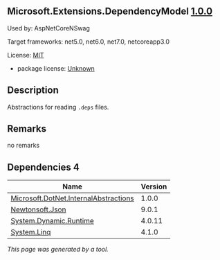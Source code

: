 Microsoft.Extensions.DependencyModel [1.0.0](https://www.nuget.org/packages/Microsoft.Extensions.DependencyModel/1.0.0)
--------------------

Used by: AspNetCoreNSwag

Target frameworks: net5.0, net6.0, net7.0, netcoreapp3.0

License: [MIT](../../../../licenses/mit) 

- package license: [Unknown]() 

Description
-----------
Abstractions for reading `.deps` files.

Remarks
-----------
no remarks


Dependencies 4
-----------

|Name|Version|
|----------|:----|
|[Microsoft.DotNet.InternalAbstractions](../../../../packages/nuget.org/microsoft.dotnet.internalabstractions/1.0.0)|1.0.0|
|[Newtonsoft.Json](../../../../packages/nuget.org/newtonsoft.json/9.0.1)|9.0.1|
|[System.Dynamic.Runtime](../../../../packages/nuget.org/system.dynamic.runtime/4.0.11)|4.0.11|
|[System.Linq](../../../../packages/nuget.org/system.linq/4.1.0)|4.1.0|

*This page was generated by a tool.*